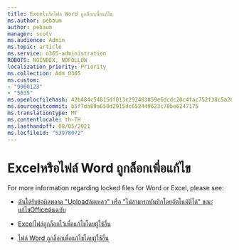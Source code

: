 ```yaml
---
title: Excelหรือไฟล์ Word ถูกล็อกเพื่อแก้ไข
ms.author: pebaum
author: pebaum
manager: scotv
ms.audience: Admin
ms.topic: article
ms.service: o365-administration
ROBOTS: NOINDEX, NOFOLLOW
localization_priority: Priority
ms.collection: Adm_O365
ms.custom:
- "9000123"
- "5635"
ms.openlocfilehash: 42b484c54815df013c292483859e6dcdc20c4fac752f38c5a2820332a5c990ba
ms.sourcegitcommit: b5f7da89a650d2915dc652449623c78be6247175
ms.translationtype: MT
ms.contentlocale: th-TH
ms.lasthandoff: 08/05/2021
ms.locfileid: "53978072"
---
```

# <a name="excel-or-word-files-are-locked-for-editing"></a>Excelหรือไฟล์ Word ถูกล็อกเพื่อแก้ไข

For more information regarding locked files for Word or Excel, please see:

- [ฉันได้รับข้อผิดพลาด "Uploadล้มเหลว" หรือ "ไม่สามารถบันทึกโดยอัตโนมัติได้" ขณะแก้ไขOfficeต้นฉบับ](https://support.office.com/article/i-got-an-upload-failed-or-couldn-t-save-automatically-error-while-editing-an-office-file-93a14d34-88e3-4a91-9eef-58cc541d31f8)

- [Excelไฟล์ถูกล็อกไว้เพื่อแก้ไขโดยผู้ใช้อื่น](https://support.office.com/article/Excel-file-is-locked-for-editing-by-another-user-6fa93887-2c2c-45f0-abcc-31b04aed68b3)

- [ไฟล์ Word ถูกล็อกเพื่อแก้ไขโดยผู้ใช้อื่น](https://support.microsoft.com/help/313472/the-document-is-locked-for-editing-by-another-user-error-message-when)

